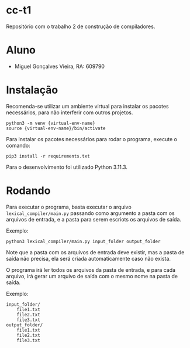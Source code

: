 # cc-t1

Repositório com o trabalho 2 de construção de compiladores.

# Aluno

- Miguel Gonçalves Vieira, RA: 609790

# Instalação

Recomenda-se utilizar um ambiente virtual para instalar os pacotes necessários, para não interferir com outros projetos.

```
python3 -m venv {virtual-env-name}
source {virtual-env-name}/bin/activate
```

Para instalar os pacotes necessários para rodar o programa, execute o comando:

```
pip3 install -r requirements.txt
````

Para o desenvolvimento foi utilizado Python 3.11.3.

# Rodando

Para executar o programa, basta executar o arquivo `lexical_compiler/main.py`
passando como argumento a pasta com os arquivos de entrada, e a pasta para serem escriots os arquivos de saída.

Exemplo:
```
python3 lexical_compiler/main.py input_folder output_folder
```

Note que a pasta com os arquivos de entrada deve existir, mas a pasta de saída não precisa, ela será criada automaticamente caso não exista.

O programa irá ler todos os arquivos da pasta de entrada, e para cada arquivo, irá gerar um arquivo de saída com o mesmo nome na pasta de saída.

Exemplo:
```
input_folder/
    file1.txt
    file2.txt
    file3.txt
output_folder/
    file1.txt
    file2.txt
    file3.txt
```